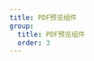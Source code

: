 ```yaml
---
title: PDF预览组件
group:
  title: PDF预览组件
  order: 3
---
```


<code src="../../docs/.demos/pdfviewer/index.tsx" />

<API hideTitle />
